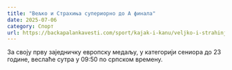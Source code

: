 ```yaml
---
title: "Вељко и Страхиња супериорно до А финала"
date: 2025-07-06
category: Спорт
url: https://backapalankavesti.com/sport/kajak-i-kanu/veljko-i-strahinja-superiorno-do-a-finala/
---
```


За своју прву заједничку европску медаљу, у категорији сениора до 23 године, веслаће сутра у 09:50 по српском времену.
